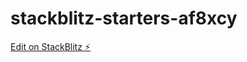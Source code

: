 # stackblitz-starters-af8xcy

[Edit on StackBlitz ⚡️](https://stackblitz.com/edit/stackblitz-starters-af8xcy)
